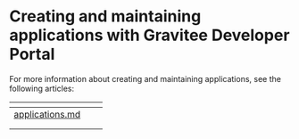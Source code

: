 # Creating and maintaining applications with Gravitee Developer Portal

For more information about creating and maintaining applications, see the following articles:



<table data-view="cards"><thead><tr><th data-type="content-ref"></th><th></th><th></th></tr></thead><tbody><tr><td><a href="applications.md">applications.md</a></td><td></td><td></td></tr><tr><td></td><td></td><td></td></tr><tr><td></td><td></td><td></td></tr></tbody></table>
